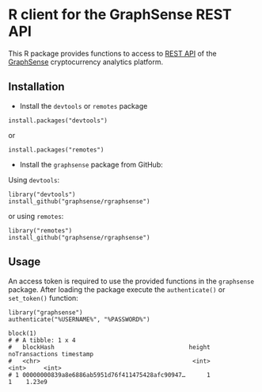# R client for the GraphSense REST API

This R package provides functions to access to [REST API][rest-api] of the
[GraphSense][graphsense] cryptocurrency analytics platform.

## Installation

- Install the `devtools` or `remotes` package

```
install.packages("devtools")
```
or
```
install.packages("remotes")
```

- Install the `graphsense` package from GitHub:

Using `devtools`:
```
library("devtools")
install_github("graphsense/rgraphsense")
```

or using `remotes`:
```
library("remotes")
install_github("graphsense/rgraphsense")
```

## Usage

An access token is required to use the provided functions in the
`graphsense` package. After loading the package execute the
`authenticate()` or `set_token()` function:

```
library("graphsense")
authenticate("%USERNAME%", "%PASSWORD%")

block(1)
# # A tibble: 1 x 4
#   blockHash                                      height noTransactions timestamp
#   <chr>                                           <int>          <int>     <int>
# 1 00000000839a8e6886ab5951d76f411475428afc90947…      1              1    1.23e9
```

[graphsense]: https://graphsense.info
[rest-api]: https://api.graphsense.info

